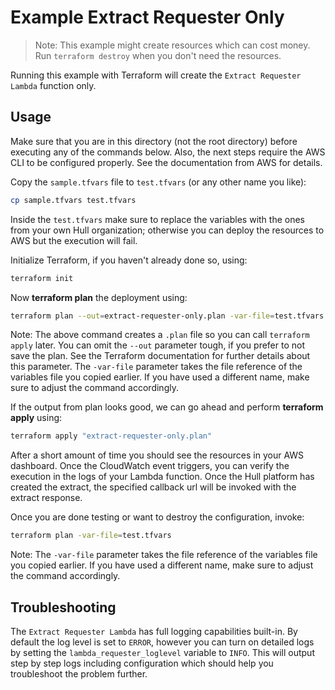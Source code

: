 # Example Extract Requester Only

> Note: This example might create resources which can cost money. Run `terraform destroy` when you don't need the resources.

Running this example with Terraform will create the `Extract Requester Lambda` function only.

## Usage

Make sure that you are in this directory (not the root directory) before executing any of the commands below.
Also, the next steps require the AWS CLI to be configured properly. See the documentation from AWS for details.

Copy the `sample.tfvars` file to `test.tfvars` (or any other name you like):

```bash
cp sample.tfvars test.tfvars
```

Inside the `test.tfvars` make sure to replace the variables with the ones from your own Hull organization; otherwise you can deploy the resources to AWS but the execution will fail.

Initialize Terraform, if you haven't already done so, using:

```bash
terraform init
```

Now **terraform plan** the deployment using:

```bash
terraform plan --out=extract-requester-only.plan -var-file=test.tfvars
```

Note: The above command creates a `.plan` file so you can call `terraform apply` later. You can omit the `--out` parameter tough, if you prefer to not save the plan. See the Terraform documentation for further details about this parameter. The `-var-file` parameter takes the file reference of the variables file you copied earlier. If you have used a different name, make sure to adjust the command accordingly.

If the output from plan looks good, we can go ahead and perform **terraform apply** using:

```bash
terraform apply "extract-requester-only.plan"
```

After a short amount of time you should see the resources in your AWS dashboard. Once the CloudWatch event triggers, you can verify the execution in the logs of your Lambda function. Once the Hull platform has created the extract, the specified callback url will be invoked with the extract response.

Once you are done testing or want to destroy the configuration, invoke:

```bash
terraform plan -var-file=test.tfvars
```

Note: The `-var-file` parameter takes the file reference of the variables file you copied earlier. If you have used a different name, make sure to adjust the command accordingly.

## Troubleshooting

The `Extract Requester Lambda` has full logging capabilities built-in. By default the log level is set to `ERROR`, however you can turn on detailed logs by setting the `lambda_requester_loglevel` variable to `INFO`. This will output step by step logs including configuration which should help you troubleshoot the problem further.
